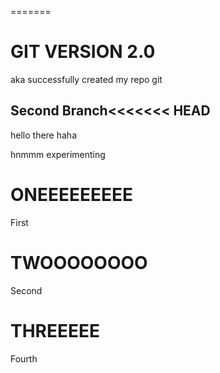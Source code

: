 =======

# GIT VERSION 2.0

aka successfully created my repo
git

## Second Branch<<<<<<< HEAD

hello
there haha

hnmmm experimenting

# ONEEEEEEEEE

First

# TWOOOOOOOO

Second

# THREEEEE

Fourth
